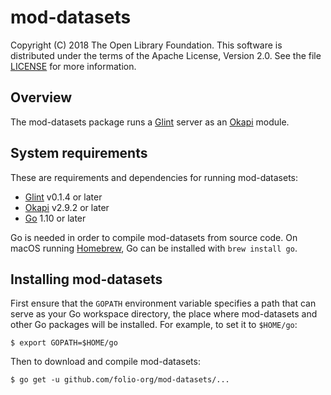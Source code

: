 
mod-datasets
============

Copyright (C) 2018 The Open Library Foundation.  This software is distributed
under the terms of the Apache License, Version 2.0.  See the file
[LICENSE](https://github.com/folio-org/mod-datasets/blob/master/LICENSE) for
more information.


Overview
--------

The mod-datasets package runs a [Glint](https://github.com/indexdata/glint)
server as an [Okapi](https://github.com/folio-org/okapi) module.


System requirements
-------------------

These are requirements and dependencies for running mod-datasets:

* [Glint](https://github.com/indexdata/glint) v0.1.4 or later
* [Okapi](https://github.com/folio-org/okapi) v2.9.2 or later
* [Go](https://golang.org) 1.10 or later

Go is needed in order to compile mod-datasets from source code.  On macOS
running [Homebrew](https://brew.sh/), Go can be installed with `brew install
go`.


Installing mod-datasets
-----------------------

First ensure that the `GOPATH` environment variable specifies a path that can
serve as your Go workspace directory, the place where mod-datasets and other Go
packages will be installed.  For example, to set it to `$HOME/go`:

```shell
$ export GOPATH=$HOME/go
```

Then to download and compile mod-datasets:

```shell
$ go get -u github.com/folio-org/mod-datasets/...
```


